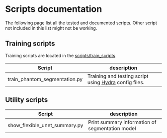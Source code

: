 # Scripts documentation

The following page list all the tested and documented scripts. Other script not included in this list might not be working.

## Training scripts
Training scripts are located in the [scripts/train_scripts](../scripts/train_scripts/)

| Script                        | description                                            |
|-------------------------------|--------------------------------------------------------|
| train_phantom_segmentation.py | Training and testing script using [Hydra][1] config files. |

## Utility scripts

| Script                        | description                                     |
|-------------------------------|-------------------------------------------------|
| show_flexible_unet_summary.py | Print summary information of segmentation model |

[1]: https://hydra.cc/
